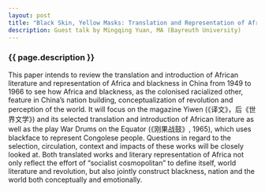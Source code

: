 ```yaml
---
layout: post
title: "Black Skin, Yellow Masks: Translation and Representation of Africa in China from 1949 to 1965"
description: Guest talk by Mingqing Yuan, MA (Bayreuth University)
---
```


<h3>{{ page.description }}</h3>

This paper intends to review the translation and introduction of African literature and representation of Africa and blackness in China from 1949 to 1966 to see how Africa and blackness, as the colonised racialized other, feature in China’s nation building, conceptualization of revolution and perception of the world. It will focus on the magazine Yiwen (《译文》，后《世界文学》) and its selected translation and introduction of African literature as well as the play War Drums on the Equator (《刚果战鼓》, 1965), which uses blackface to represent Congolese people. Questions in regard to the selection, circulation, context and impacts of these works will be closely looked at. Both translated works and literary representation of Africa not only reflect the effort of “socialist cosmopolitan” to define itself, world literature and revolution, but also jointly construct blackness, nation and the world both conceptually and emotionally.
